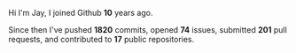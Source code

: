 Hi I'm Jay, I joined Github **10** years ago.

Since then I've pushed **1820** commits, opened **74** issues, submitted **201** pull requests, and contributed to **17** public repositories.
